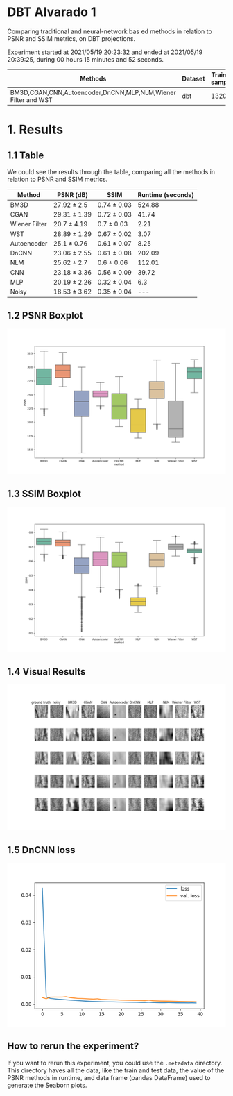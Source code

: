 # DBT Alvarado 1

Comparing traditional and neural-network bas ed methods in relation to PSNR and SSIM metrics, on DBT projections.

Experiment started at 2021/05/19 20:23:32 and ended at 2021/05/19 20:39:25, during 00 hours 15 minutes and 52 seconds.


| Methods | Dataset | Training samples | Test samples | Dimension |
|---|---|---|---|---|
| BM3D,CGAN,CNN,Autoencoder,DnCNN,MLP,NLM,Wiener Filter and WST | dbt | 13200 | 3300 | 52 X 52 |

# 1. Results

## 1.1 Table

We could see the results through the table, comparing all the methods in relation to PSNR and SSIM metrics.



| Method | PSNR (dB) | SSIM | Runtime (seconds) |
|---|---|---|---|
| BM3D | 27.92 ± 2.5 | 0.74 ± 0.03 | 524.88 |
| CGAN | 29.31 ± 1.39 | 0.72 ± 0.03 | 41.74 |
| Wiener Filter | 20.7 ± 4.19 | 0.7 ± 0.03 | 2.21 |
| WST | 28.89 ± 1.29 | 0.67 ± 0.02 | 3.07 |
| Autoencoder | 25.1 ± 0.76 | 0.61 ± 0.07 | 8.25 |
| DnCNN | 23.06 ± 2.55 | 0.61 ± 0.08 | 202.09 |
| NLM | 25.62 ± 2.7 | 0.6 ± 0.06 | 112.01 |
| CNN | 23.18 ± 3.36 | 0.56 ± 0.09 | 39.72 |
| MLP | 20.19 ± 2.26 | 0.32 ± 0.04 | 6.3 |
| Noisy | 18.53 ± 3.62 | 0.35 ± 0.04 | --- |

## 1.2 PSNR Boxplot

![PSNR boxplot](psnr_boxplot.png)

## 1.3 SSIM Boxplot

![SSIM boxplot](ssim_boxplot.png)


## 1.4 Visual Results

![Visual results](results.png)

## 1.5 DnCNN loss

![DnCNN loss](DnCNN_loss.png)

## How to rerun the experiment?

If you want to rerun this experiment, you could use the `.metadata` directory.
This directory haves all the data, like the train and test data, the value of the PSNR methods in runtime, and data frame (pandas DataFrame) used to generate the Seaborn plots.